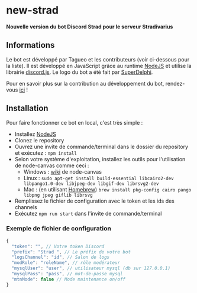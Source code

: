 # new-strad
**Nouvelle version du bot Discord Strad pour le serveur Stradivarius**

## Informations

Le bot est développé par Tagueo et les contributeurs (voir ci-dessous pour la liste). Il est développé en JavaScript grâce au runtime [NodeJS](https://nodejs.org/en/) et utilise la librairie [discord.js](https://discord.js.org/#/). Le logo du bot a été fait par [SuperDelphi](https://github.com/SuperDelphi).

Pour en savoir plus sur la contribution au développement du bot, rendez-vous [ici](https://github.com/Tagueo/new-strad/blob/master/CONTRIBUTING.md) !

## Installation

Pour faire fonctionner ce bot en local, c'est très simple :
- Installez [NodeJS](https://nodejs.org/en/)
- Clonez le repository
- Ouvrez une invite de commande/terminal dans le dossier du repository et exécutez : `npm install`
- Selon votre système d'exploitation, installez les outils pour l'utilisation de node-canvas comme ceci :
  - Windows : [wiki](https://github.com/Automattic/node-canvas/wiki/Installation:-Windows) de node-canvas
  - Linux : `sudo apt-get install build-essential libcairo2-dev libpango1.0-dev libjpeg-dev libgif-dev librsvg2-dev`
  - Mac : (en utilisant [Homebrew](https://brew.sh/)) `brew install pkg-config cairo pango libpng jpeg giflib librsvg`
- Remplissez le fichier de configuration avec le token et les ids des channels
- Exécutez `npm run start` dans l'invite de commande/terminal

### Exemple de fichier de configuration
```js
{
  "token": "", // Votre token Discord
  "prefix": "Strad ", // Le préfix de votre bot
  "logsChannel": "id", // Salon de logs
  "modRole": "roleName", // rôle modérateur
  "mysqlUser": "user", // utilisateur mysql (db sur 127.0.0.1)
  "mysqlPass": "pass", // mot-de-passe mysql
  "mtnMode": false // Mode maintenance on/off
}
```

